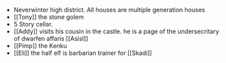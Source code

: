 - Neverwinter high district. All houses are multiple generation houses
- [[Tony]] the stone golem
- 5 Story cellar.
- [[Addy]] visits his cousin in the castle. he is a page of the undersecritary of dwarfen affaris [[Asisl]]
- [[Pimp]] the Kenku
- [[Eli]] the half elf is barbarian trainer for [[Skadi]]